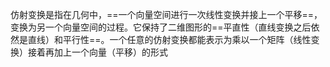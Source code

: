 仿射变换是指在几何中，==一个向量空间进行一次线性变换并接上一个平移==，变换为另一个向量空间的过程。它保持了二维图形的==平直性（直线变换之后依然是直线）和平行性==。一个任意的仿射变换都能表示为乘以一个矩阵（线性变换）接着再加上一个向量（平移）的形式

